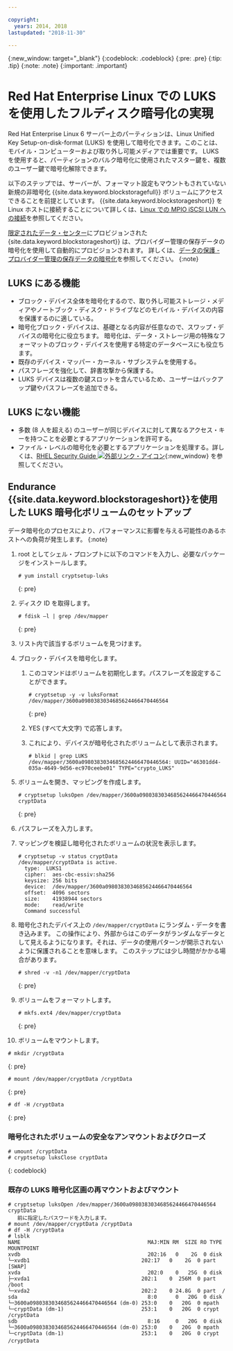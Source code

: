 ```yaml
---

copyright:
  years: 2014, 2018
lastupdated: "2018-11-30"

---
```

{:new_window: target="_blank"}
{:codeblock: .codeblock}
{:pre: .pre}
{:tip: .tip}
{:note: .note}
{:important: .important}

# Red Hat Enterprise Linux での LUKS を使用したフルディスク暗号化の実現

Red Hat Enterprise Linux 6 サーバー上のパーティションは、Linux Unified Key Setup-on-disk-format (LUKS) を使用して暗号化できます。このことは、モバイル・コンピューターおよび取り外し可能メディアでは重要です。 LUKS を使用すると、パーティションのバルク暗号化に使用されたマスター鍵を、複数のユーザー鍵で暗号化解除できます。

以下のステップでは、サーバーが、フォーマット設定もマウントもされていない新規の非暗号化 {{site.data.keyword.blockstoragefull}} ボリュームにアクセスできることを前提としています。 {{site.data.keyword.blockstorageshort}} を Linux ホストに接続することについて詳しくは、[Linux での MPIO iSCSI LUN への接続](accessing_block_storage_linux.html)を参照してください。

[限定されたデータ・センター](new-ibm-block-and-file-storage-location-and-features.html)にプロビジョンされた {site.data.keyword.blockstorageshort}} は、プロバイダー管理の保存データの暗号化を使用して自動的にプロビジョンされます。 詳しくは、[データの保護 - プロバイダー管理の保存データの暗号化](block-file-storage-encryption-rest.html)を参照してください。
{:note}

## LUKS にある機能

- ブロック・デバイス全体を暗号化するので、取り外し可能ストレージ・メディアやノートブック・ディスク・ドライブなどのモバイル・デバイスの内容を保護するのに適している。
- 暗号化ブロック・デバイスは、基礎となる内容が任意なので、スワップ・デバイスの暗号化に役立ちます。 暗号化は、データ・ストレージ用の特殊なフォーマットのブロック・デバイスを使用する特定のデータベースにも役立ちます。
- 既存のデバイス・マッパー・カーネル・サブシステムを使用する。
- パスフレーズを強化して、辞書攻撃から保護する。
- LUKS デバイスは複数の鍵スロットを含んでいるため、ユーザーはバックアップ鍵やパスフレーズを追加できる。


## LUKS にない機能

- 多数 (8 人を超える) のユーザーが同じデバイスに対して異なるアクセス・キーを持つことを必要とするアプリケーションを許可する。
- ファイル・レベルの暗号化を必要とするアプリケーションを処理する。詳しくは、[RHEL Security Guide ![外部リンク・アイコン](../../icons/launch-glyph.svg "外部リンク・アイコン")](https://access.redhat.com/documentation/en-US/Red_Hat_Enterprise_Linux/7/html/Security_Guide/sec-Encryption.html){:new_window} を参照してください。

## Endurance {{site.data.keyword.blockstorageshort}}を使用した LUKS 暗号化ボリュームのセットアップ

データ暗号化のプロセスにより、パフォーマンスに影響を与える可能性のあるホストへの負荷が発生します。
{:note}

1. root としてシェル・プロンプトに以下のコマンドを入力し、必要なパッケージをインストールします。   <br/>
   ```
   # yum install cryptsetup-luks
   ```
   {: pre}
2. ディスク ID を取得します。<br/>
   ```
   # fdisk –l | grep /dev/mapper
   ```
   {: pre}
3. リスト内で該当するボリュームを見つけます。
4. ブロック・デバイスを暗号化します。

   1. このコマンドはボリュームを初期化します。パスフレーズを設定することができます。 <br/>

      ```
      # cryptsetup -y -v luksFormat /dev/mapper/3600a0980383034685624466470446564
      ```
      {: pre}

   2. YES (すべて大文字) で応答します。

   3. これにより、デバイスが暗号化されたボリュームとして表示されます。

      ```
      # blkid | grep LUKS
      /dev/mapper/3600a0980383034685624466470446564: UUID="46301dd4-035a-4649-9d56-ec970ceebe01" TYPE="crypto_LUKS"
      ```

5. ボリュームを開き、マッピングを作成します。<br/>
   ```
   # cryptsetup luksOpen /dev/mapper/3600a0980383034685624466470446564 cryptData
   ```
   {: pre}
6. パスフレーズを入力します。
7. マッピングを検証し暗号化されたボリュームの状況を表示します。   <br/>
   ```
   # cryptsetup -v status cryptData
   /dev/mapper/cryptData is active.
     type:  LUKS1
     cipher:  aes-cbc-essiv:sha256
     keysize: 256 bits
     device:  /dev/mapper/3600a0980383034685624466470446564
     offset:  4096 sectors
     size:    41938944 sectors
     mode:    read/write
     Command successful
   ```
8. 暗号化されたデバイス上の `/dev/mapper/cryptData` にランダム・データを書き込みます。 この操作により、外部からはこのデータがランダムなデータとして見えるようになります。それは、データの使用パターンが開示されないように保護されることを意味します。 このステップには少し時間がかかる場合があります。<br/>
    ```
    # shred -v -n1 /dev/mapper/cryptData
    ```
    {: pre}
9. ボリュームをフォーマットします。<br/>
   ```
   # mkfs.ext4 /dev/mapper/cryptData
   ```
   {: pre}
10. ボリュームをマウントします。<br/>
   ```
   # mkdir /cryptData
   ```
   {: pre}
   ```
   # mount /dev/mapper/cryptData /cryptData
   ```
   {: pre}
   ```
   # df -H /cryptData
   ```
   {: pre}

### 暗号化されたボリュームの安全なアンマウントおよびクローズ
   ```
   # umount /cryptData
   # cryptsetup luksClose cryptData
   ```
   {: codeblock}

### 既存の LUKS 暗号化区画の再マウントおよびマウント
   ```
   # cryptsetup luksOpen /dev/mapper/3600a0980383034685624466470446564 cryptData
      前に指定したパスワードを入力します。
   # mount /dev/mapper/cryptData /cryptData
   # df -H /cryptData
   # lsblk
   NAME                                         MAJ:MIN RM  SIZE RO TYPE  MOUNTPOINT
   xvdb                                         202:16   0    2G  0 disk
   └─xvdb1                                    202:17   0    2G  0 part  [SWAP]
   xvda                                         202:0    0   25G  0 disk
   ├─xvda1                                    202:1    0  256M  0 part  /boot
   └─xvda2                                    202:2    0 24.8G  0 part  /
   sda                                          8:0      0   20G  0 disk
   └─3600a0980383034685624466470446564 (dm-0) 253:0    0   20G  0 mpath
   └─cryptData (dm-1)                         253:1    0   20G  0 crypt /cryptData
   sdb                                          8:16     0   20G  0 disk
   └─3600a0980383034685624466470446564 (dm-0) 253:0    0   20G  0 mpath
   └─cryptData (dm-1)                         253:1    0   20G  0 crypt /cryptData　
   ```
